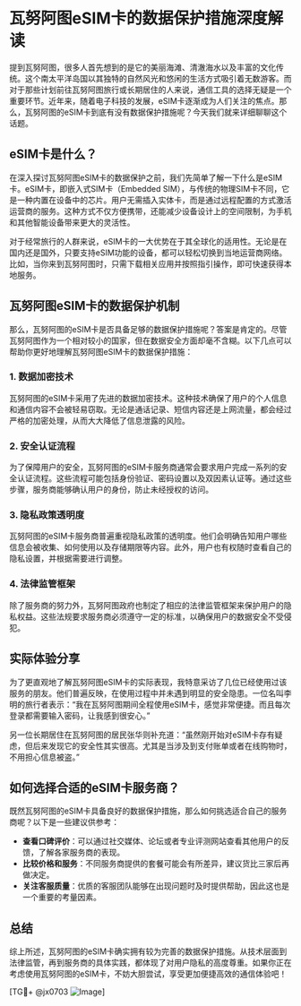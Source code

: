 # 瓦努阿图eSIM卡的数据保护措施深度解读

提到瓦努阿图，很多人首先想到的是它的美丽海滩、清澈海水以及丰富的文化传统。这个南太平洋岛国以其独特的自然风光和悠闲的生活方式吸引着无数游客。而对于那些计划前往瓦努阿图旅行或长期居住的人来说，通信工具的选择无疑是一个重要环节。近年来，随着电子科技的发展，eSIM卡逐渐成为人们关注的焦点。那么，瓦努阿图的eSIM卡到底有没有数据保护措施呢？今天我们就来详细聊聊这个话题。

## eSIM卡是什么？

在深入探讨瓦努阿图eSIM卡的数据保护之前，我们先简单了解一下什么是eSIM卡。eSIM卡，即嵌入式SIM卡（Embedded SIM），与传统的物理SIM卡不同，它是一种内置在设备中的芯片。用户无需插入实体卡，而是通过远程配置的方式激活运营商的服务。这种方式不仅方便携带，还能减少设备设计上的空间限制，为手机和其他智能设备带来更大的灵活性。

对于经常旅行的人群来说，eSIM卡的一大优势在于其全球化的适用性。无论是在国内还是国外，只要支持eSIM功能的设备，都可以轻松切换到当地运营商网络。比如，当你来到瓦努阿图时，只需下载相关应用并按照指引操作，即可快速获得本地服务。

## 瓦努阿图eSIM卡的数据保护机制

那么，瓦努阿图的eSIM卡是否具备足够的数据保护措施呢？答案是肯定的。尽管瓦努阿图作为一个相对较小的国家，但在数据安全方面却毫不含糊。以下几点可以帮助你更好地理解瓦努阿图eSIM卡的数据保护措施：

### 1. 数据加密技术

瓦努阿图的eSIM卡采用了先进的数据加密技术。这种技术确保了用户的个人信息和通信内容不会被轻易窃取。无论是通话记录、短信内容还是上网流量，都会经过严格的加密处理，从而大大降低了信息泄露的风险。

### 2. 安全认证流程

为了保障用户的安全，瓦努阿图的eSIM卡服务商通常会要求用户完成一系列的安全认证流程。这些流程可能包括身份验证、密码设置以及双因素认证等。通过这些步骤，服务商能够确认用户的身份，防止未经授权的访问。

### 3. 隐私政策透明度

瓦努阿图的eSIM卡服务商普遍重视隐私政策的透明度。他们会明确告知用户哪些信息会被收集、如何使用以及存储期限等内容。此外，用户也有权随时查看自己的隐私设置，并根据需要进行调整。

### 4. 法律监管框架

除了服务商的努力外，瓦努阿图政府也制定了相应的法律监管框架来保护用户的隐私权益。这些法规要求服务商必须遵守一定的标准，以确保用户的数据安全不受侵犯。

## 实际体验分享

为了更直观地了解瓦努阿图eSIM卡的实际表现，我特意采访了几位已经使用过该服务的朋友。他们普遍反映，在使用过程中并未遇到明显的安全隐患。一位名叫李明的旅行者表示：“我在瓦努阿图期间全程使用eSIM卡，感觉非常便捷。而且每次登录都需要输入密码，让我感到很安心。”

另一位长期居住在瓦努阿图的居民张华则补充道：“虽然刚开始对eSIM卡存有疑虑，但后来发现它的安全性其实很高。尤其是当涉及到支付账单或者在线购物时，不用担心信息被盗。”

## 如何选择合适的eSIM卡服务商？

既然瓦努阿图的eSIM卡具备良好的数据保护措施，那么如何挑选适合自己的服务商呢？以下是一些建议供参考：

- **查看口碑评价**：可以通过社交媒体、论坛或者专业评测网站查看其他用户的反馈，了解各家服务商的表现。
- **比较价格和服务**：不同服务商提供的套餐可能会有所差异，建议货比三家后再做决定。
- **关注客服质量**：优质的客服团队能够在出现问题时及时提供帮助，因此这也是一个重要的考量因素。

## 总结

综上所述，瓦努阿图的eSIM卡确实拥有较为完善的数据保护措施。从技术层面到法律监管，再到服务商的具体实践，都体现了对用户隐私的高度尊重。如果你正在考虑使用瓦努阿图的eSIM卡，不妨大胆尝试，享受更加便捷高效的通信体验吧！

[TG💪+ @jx0703 ![Image](https://github.com/user-attachments/assets/dbca1d08-cadb-493c-b0ec-ad6f7a83f270)]
